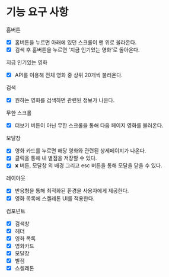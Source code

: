 # 기능 요구 사항

홈버튼

- [x] 홈버튼을 누르면 아래에 있던 스크롤이 맨 위로 올라온다.
- [x] 검색 후 홈버튼을 누르면 '지금 인기있는 영화'로 돌아온다.

지금 인기있는 영화

- [x] API를 이용해 전체 영화 중 상위 20개씩 불러온다.

검색

- [x] 원하는 영화를 검색하면 관련된 정보가 나온다.

무한 스크롤

- [x] 더보기 버튼이 아닌 무한 스크롤을 통해 다음 페이지 영화를 불러온다.

모달창

- [x] 영화 카드를 누르면 해당 영화와 관련된 상세페이지가 나온다.
- [x] 클릭을 통해 내 별점을 저장할 수 있다.
- [x] 𝘅 버튼, 모달창 외 배경 그리고 esc 버튼을 통해 모달을 닫을 수 있다.

레이아웃

- [x] 반응형을 통해 최적화된 환경을 사용자에게 제공한다.
- [x] 영화 목록에 스켈레톤 UI를 적용한다.

컴포넌트

- [x] 검색창
- [x] 헤더
- [x] 영화 목록
- [x] 영화카드
- [x] 모달창
- [x] 별점
- [x] 스켈레톤
